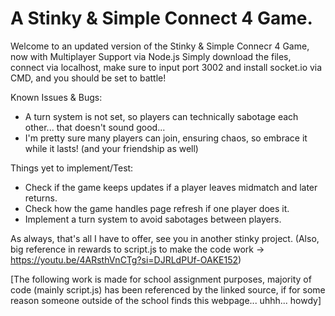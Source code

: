 # A Stinky & Simple Connect 4 Game.
Welcome to an updated version of the Stinky & Simple Connecr 4 Game, now with Multiplayer Support via Node.js
Simply download the files, connect via localhost, make sure to input port 3002 and install socket.io via CMD, and you should be set to battle!

Known Issues & Bugs:
- A turn system is not set, so players can technically sabotage each other... that doesn't sound good...
- I'm pretty sure many players can join, ensuring chaos, so embrace it while it lasts! (and your friendship as well)

Things yet to implement/Test:
- Check if the game keeps updates if a player leaves midmatch and later returns.
- Check how the game handles page refresh if one player does it.
- Implement a turn system to avoid sabotages between players.

As always, that's all I have to offer, see you in another stinky project.
(Also, big reference in rewards to script.js to make the code work -> https://youtu.be/4ARsthVnCTg?si=DJRLdPUf-OAKE152)

[The following work is made for school assignment purposes, majority of code (mainly script.js) has been referenced by the linked source, if for some reason someone outside of the school finds this webpage... uhhh... howdy]
